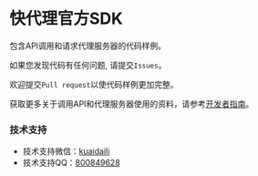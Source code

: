 # 快代理官方SDK

包含API调用和请求代理服务器的代码样例。

如果您发现代码有任何问题, 请提交`Issues`。

欢迎提交`Pull request`以使代码样例更加完整。

获取更多关于调用API和代理服务器使用的资料，请参考[开发者指南](https://help.kuaidaili.com/dev/api/)。

### 技术支持

* 技术支持微信：<a href="https://img.kuaidaili.com/img/service_wx.jpg">kuaidaili</a>
* 技术支持QQ：<a href="http://q.url.cn/CDksXo?_type=wpa&qidian=true">800849628</a>
